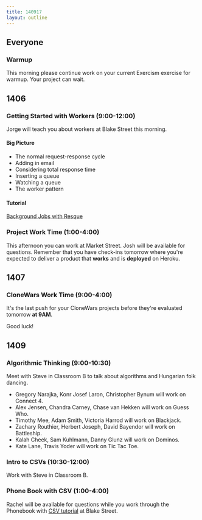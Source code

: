 ```yaml
---
title: 140917
layout: outline
---
```


## Everyone

### Warmup

This morning please continue work on your current Exercism exercise for warmup. Your
project can wait.

## 1406

### Getting Started with Workers (9:00-12:00)

Jorge will teach you about workers at Blake Street this morning.

#### Big Picture

* The normal request-response cycle
* Adding in email
* Considering total response time
* Inserting a queue
* Watching a queue
* The worker pattern

#### Tutorial

[Background Jobs with Resque](http://tutorials.jumpstartlab.com/topics/performance/background_jobs.html)

### Project Work Time (1:00-4:00)

This afternoon you can work at Market Street. Josh will be available for questions.
Remember that you have check-ins tomorrow where you're expected to deliver a product
that **works** and is **deployed** on Heroku.

## 1407

### CloneWars Work Time (9:00-4:00)

It's the last push for your CloneWars projects before they're evaluated tomorrow **at 9AM**.

Good luck!

## 1409

### Algorithmic Thinking (9:00-10:30)

Meet with Steve in Classroom B to talk about algorithms and Hungarian folk dancing.

* Gregory Narajka, Konr Josef Laron, Christopher Bynum will work on Connect 4.
* Alex Jensen, Chandra Carney, Chase van Hekken will work on Guess Who.
* Timothy Mee, Adam Smith, Victoria Harrod will work on Blackjack.
* Zachary Routhier, Herbert Joseph, David Bayendor will work on Battleship.
* Kalah Cheek, Sam Kuhlmann, Danny Glunz will work on Dominos.
* Kate Lane, Travis Yoder will work on Tic Tac Toe.

### Intro to CSVs (10:30-12:00)

Work with Steve in Classroom B.

### Phone Book with CSV (1:00-4:00)

Rachel will be available for questions while you work through the Phonebook with [CSV tutorial](http://tutorials.jumpstartlab.com/academy/workshops/phonebook-csv-tdd/phone_book_i.html) at Blake Street.
